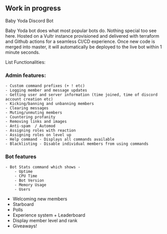## Work in progress 
Baby Yoda Discord Bot

Baby Yoda bot does what most popular bots do. Nothing special too see here.
Hosted on a Vultr instance provisioned and delivered with terraform and Github actions for a seamless CI/CD experience. Once new code is merged into master, it will automatically be deployed to the live bot within 1 minute seconds. 

List Functionalities: 

### Admin features:
    - Custom command prefixes (+ ! etc)
    - Logging member and message updates
    - Getting user and server information (time joined, time of discord account creation etc)
    - Kicking/banning and unbanning members
    - Clearing messages
    - Muting/unmuting members
    - Countering profanity
    - Removing links and images
    - Anti-spam  / Automod
    - Assigning roles with reaction
    - Assigning roles on level up
    - Help command - Displays all commands available
    - Blacklisting - Disable individual members from using commands
    
### Bot features     
    - Bot Stats command which shows -
        - Uptime
        - CPU Time
        - Bot Version
        - Memory Usage
        - Users
- Welcoming new members
- Starboard
- Polls
- Experience system + Leaderboard
- Display member level and rank
- Giveaways!
